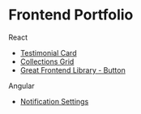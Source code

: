 # Frontend Portfolio

React

- [Testimonial Card](https://andrewsnapz.github.io/testiomonial-card/)
- [Collections Grid](https://andrewsnapz.github.io/collections-grid/)
- [Great Frontend Library - Button](https://andrewsnapz.github.io/greatfrontend-library-button/)

Angular

- [Notification Settings](https://github.com/andrewsnapz/notifications-settings-angular)
